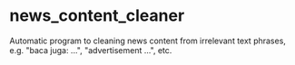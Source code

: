 # news_content_cleaner
Automatic program to cleaning news content from irrelevant text phrases, e.g. "baca juga: ...", "advertisement ...", etc. 
